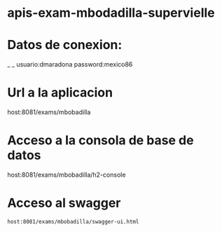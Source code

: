 # apis-exam-mbodadilla-supervielle
# Datos de conexion:
 _ _ usuario:dmaradona
  password:mexico86

# Url a la aplicacion
host:8081/exams/mbobadilla
 
# Acceso a la consola de base de datos
  host:8081/exams/mbobadilla/h2-console
    
# Acceso al swagger
    host:8081/exams/mbobadilla/swagger-ui.html
